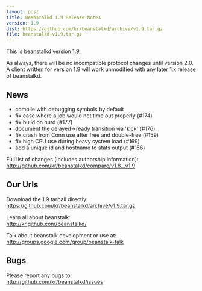 ```yaml
---
layout: post
title: Beanstalkd 1.9 Release Notes
version: 1.9
dist: https://github.com/kr/beanstalkd/archive/v1.9.tar.gz
file: beanstalkd-v1.9.tar.gz
---
```


This is beanstalkd version 1.9.

As always, there will be no incompatible protocol changes until
version 2.0. A client written for version 1.9 will work
unmodified with any later 1.x release of beanstalkd.

News
----

- compile with debugging symbols by default
- fix case where a job would not time out properly (#174)
- fix build on hurd (#177)
- document the delayed->ready transition via 'kick' (#176)
- fix crash from Conn use after free and double-free (#159)
- fix high CPU use during heavy system load (#169)
- add a unique id and hostname to stats output (#156)

Full list of changes (includes authorship information):  
<http://github.com/kr/beanstalkd/compare/v1.8...v1.9>

Our Urls
--------

Download the 1.9 tarball directly:  
<https://github.com/kr/beanstalkd/archive/v1.9.tar.gz>

Learn all about beanstalk:  
<http://kr.github.com/beanstalkd/>

Talk about beanstalk development or use at:  
<http://groups.google.com/group/beanstalk-talk>

Bugs
----

Please report any bugs to:  
<http://github.com/kr/beanstalkd/issues>
